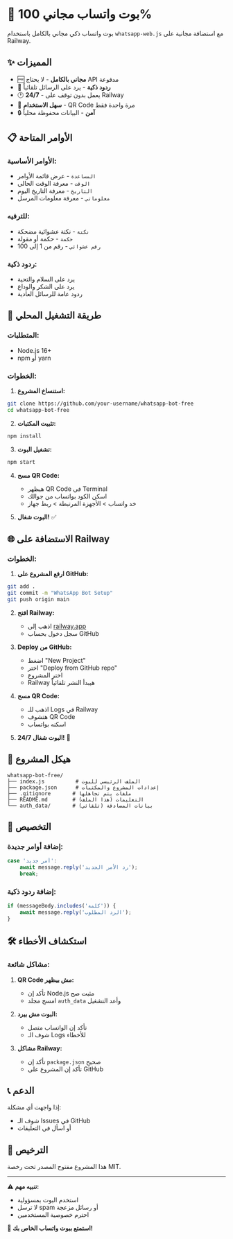 # 🤖 بوت واتساب مجاني 100%

بوت واتساب ذكي مجاني بالكامل باستخدام `whatsapp-web.js` مع استضافة مجانية على Railway.

## ✨ المميزات

- 🆓 **مجاني بالكامل** - لا يحتاج API مدفوعة
- 🤖 **ردود ذكية** - يرد على الرسائل تلقائياً
- 🕐 **24/7** - يعمل بدون توقف على Railway
- 📱 **سهل الاستخدام** - QR Code مرة واحدة فقط
- 🔒 **آمن** - البيانات محفوظة محلياً

## 📋 الأوامر المتاحة

### الأوامر الأساسية:
- `المساعدة` - عرض قائمة الأوامر
- `الوقت` - معرفة الوقت الحالي
- `التاريخ` - معرفة التاريخ اليوم
- `معلوماتي` - معرفة معلومات المرسل

### للترفيه:
- `نكتة` - نكتة عشوائية مضحكة
- `حكمة` - حكمة أو مقولة
- `رقم عشوائي` - رقم من 1 إلى 100

### ردود ذكية:
- يرد على السلام والتحية
- يرد على الشكر والوداع
- ردود عامة للرسائل العادية

## 🚀 طريقة التشغيل المحلي

### المتطلبات:
- Node.js 16+ 
- npm أو yarn

### الخطوات:

1. **استنساخ المشروع:**
```bash
git clone https://github.com/your-username/whatsapp-bot-free
cd whatsapp-bot-free
```

2. **تثبيت المكتبات:**
```bash
npm install
```

3. **تشغيل البوت:**
```bash
npm start
```

4. **مسح QR Code:**
   - هيظهر QR Code في Terminal
   - اسكن الكود بواتساب من جوالك
   - خد واتساب > الأجهزة المرتبطة > ربط جهاز

5. **البوت شغال!** ✅

## 🌐 الاستضافة على Railway

### الخطوات:

1. **ارفع المشروع على GitHub:**
```bash
git add .
git commit -m "WhatsApp Bot Setup"
git push origin main
```

2. **افتح Railway:**
   - اذهب إلى [railway.app](https://railway.app)
   - سجل دخول بحساب GitHub

3. **Deploy من GitHub:**
   - اضغط "New Project"
   - اختر "Deploy from GitHub repo"
   - اختر المشروع
   - Railway هيبدأ النشر تلقائياً

4. **مسح QR Code:**
   - اذهب للـ Logs في Railway
   - هتشوف QR Code
   - اسكنه بواتساب

5. **البوت شغال 24/7!** 🎉

## 📁 هيكل المشروع

```
whatsapp-bot-free/
├── index.js          # الملف الرئيسي للبوت
├── package.json      # إعدادات المشروع والمكتبات
├── .gitignore       # ملفات يتم تجاهلها
├── README.md        # التعليمات (هذا الملف)
└── auth_data/       # بيانات المصادقة (تلقائي)
```

## 🔧 التخصيص

### إضافة أوامر جديدة:

```javascript
case 'أمر جديد':
    await message.reply('رد الأمر الجديد');
    break;
```

### إضافة ردود ذكية:

```javascript
if (messageBody.includes('كلمة')) {
    await message.reply('الرد المطلوب');
}
```

## 🛠️ استكشاف الأخطاء

### مشاكل شائعة:

1. **QR Code مش بيظهر:**
   - تأكد إن Node.js مثبت صح
   - امسح مجلد `auth_data` وأعد التشغيل

2. **البوت مش بيرد:**
   - تأكد إن الواتساب متصل
   - شوف الـ Logs للأخطاء

3. **مشاكل Railway:**
   - تأكد إن `package.json` صحيح
   - تأكد إن المشروع على GitHub

## 📞 الدعم

إذا واجهت أي مشكلة:
- شوف الـ Issues في GitHub
- أو اسأل في التعليقات

## 📄 الترخيص

هذا المشروع مفتوح المصدر تحت رخصة MIT.

---

**⚠️ تنبيه مهم:**
- استخدم البوت بمسؤولية
- لا ترسل spam أو رسائل مزعجة
- احترم خصوصية المستخدمين

**🎉 استمتع ببوت واتساب الخاص بك!**